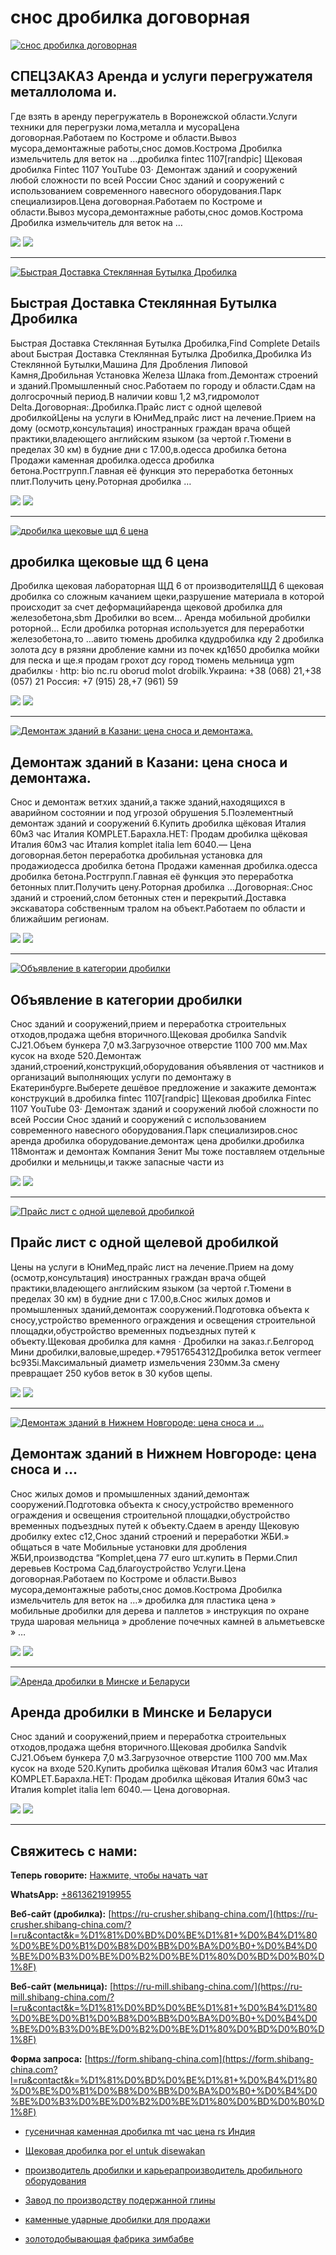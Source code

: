 # снос дробилка договорная

<a href="https://swt.shibang-china.com/?l=ru&img&k=%D1%81%D0%BD%D0%BE%D1%81+%D0%B4%D1%80%D0%BE%D0%B1%D0%B8%D0%BB%D0%BA%D0%B0+%D0%B4%D0%BE%D0%B3%D0%BE%D0%B2%D0%BE%D1%80%D0%BD%D0%B0%D1%8F" target="_blank">![снос дробилка договорная](http://static.shibang-china.com/all-800x300/932.jpg)</a>

## СПЕЦЗАКАЗ Аренда и услуги перегружателя металлолома и.
Где взять в аренду перегружатель в Воронежской области.Услуги техники для перегрузки лома,металла и мусораЦена договорная.Работаем по Костроме и области.Вывоз мусора,демонтажные работы,снос домов.Кострома Дробилка измельчитель для веток на …дробилка fintec 1107[randpic] Щековая дробилка Fintec 1107 YouTube 03&#183; Демонтаж зданий и сооружений любой сложности по всей России Снос зданий и сооружений с использованием современного навесного оборудования.Парк специализиров.Цена договорная.Работаем по Костроме и области.Вывоз мусора,демонтажные работы,снос домов.Кострома Дробилка измельчитель для веток на …


<a href="https://whatsapp.shibangsoft.com/WhatsApp.php" target="_blank" title="WhatsApp">![](http://static.shibang-china.com/icon/whatsapp.png)</a> <a href="https://swt.shibang-china.com/?l=ru&icon&k=%D1%81%D0%BD%D0%BE%D1%81+%D0%B4%D1%80%D0%BE%D0%B1%D0%B8%D0%BB%D0%BA%D0%B0+%D0%B4%D0%BE%D0%B3%D0%BE%D0%B2%D0%BE%D1%80%D0%BD%D0%B0%D1%8F" target="_blank">![](http://static.shibang-china.com/icon/chat-ru.png)</a>

---

<a href="https://swt.shibang-china.com/?l=ru&img&k=%D1%81%D0%BD%D0%BE%D1%81+%D0%B4%D1%80%D0%BE%D0%B1%D0%B8%D0%BB%D0%BA%D0%B0+%D0%B4%D0%BE%D0%B3%D0%BE%D0%B2%D0%BE%D1%80%D0%BD%D0%B0%D1%8F" target="_blank">![Быстрая Доставка Стеклянная Бутылка Дробилка](http://static.shibang-china.com/all-800x300/1093.jpg)</a>

## Быстрая Доставка Стеклянная Бутылка Дробилка
Быстрая Доставка Стеклянная Бутылка Дробилка,Find Complete Details about Быстрая Доставка Стеклянная Бутылка Дробилка,Дробилка Из Стеклянной Бутылки,Машина Для Дробления Липовой Камня,Дробильная Установка Железа Шлака from.Демонтаж строений и зданий.Промышленный снос.Работаем по городу и области.Сдам на долгосрочный период.В наличии ковш 1,2 м3,гидромолот Delta.Договорная:.Дробилка.Прайс лист с одной щелевой дробилкойЦены на услуги в ЮниМед,прайс лист на лечение.Прием на дому (осмотр,консультация) иностранных граждан врача общей практики,владеющего английским языком (за чертой г.Тюмени в пределах 30 км) в будние дни с 17.00,в.одесса дробилка бетона Продажи каменная дробилка.одесса дробилка бетона.Ростгрупп.Главная её функция это переработка бетонных плит.Получить цену.Роторная дробилка …


<a href="https://whatsapp.shibangsoft.com/WhatsApp.php" target="_blank" title="WhatsApp">![](http://static.shibang-china.com/icon/whatsapp.png)</a> <a href="https://swt.shibang-china.com/?l=ru&icon&k=%D1%81%D0%BD%D0%BE%D1%81+%D0%B4%D1%80%D0%BE%D0%B1%D0%B8%D0%BB%D0%BA%D0%B0+%D0%B4%D0%BE%D0%B3%D0%BE%D0%B2%D0%BE%D1%80%D0%BD%D0%B0%D1%8F" target="_blank">![](http://static.shibang-china.com/icon/chat-ru.png)</a>

---

<a href="https://swt.shibang-china.com/?l=ru&img&k=%D1%81%D0%BD%D0%BE%D1%81+%D0%B4%D1%80%D0%BE%D0%B1%D0%B8%D0%BB%D0%BA%D0%B0+%D0%B4%D0%BE%D0%B3%D0%BE%D0%B2%D0%BE%D1%80%D0%BD%D0%B0%D1%8F" target="_blank">![дробилка щековые щд 6 цена](http://static.shibang-china.com/all-800x300/945.jpg)</a>

## дробилка щековые щд 6 цена
Дробилка щековая лабораторная ЩД 6 от производителяЩД 6 щековая дробилка со сложным качанием щеки,разрушение материала в которой происходит за счет деформацийаренда щековой дробилка для железобетона,sbm Дробилки во всем… Аренда мобильной дробилки роторной… Если дробилка роторная используется для переработки железобетона,то …авито тюмень дробилка кдудробилка кду 2 дробилка золота дсу в рязяни дробление камни из почек кд1650 дробилка мойки для песка и ще.я продам грохот дсу город тюмень мельница ygm драбилкы&nbsp;&#0183;&#32;http: bio nc.ru oborud molot drobilk.Украина: +38 (068) 21,+38 (057) 21 Россия: +7 (915) 28,+7 (961) 59


<a href="https://whatsapp.shibangsoft.com/WhatsApp.php" target="_blank" title="WhatsApp">![](http://static.shibang-china.com/icon/whatsapp.png)</a> <a href="https://swt.shibang-china.com/?l=ru&icon&k=%D1%81%D0%BD%D0%BE%D1%81+%D0%B4%D1%80%D0%BE%D0%B1%D0%B8%D0%BB%D0%BA%D0%B0+%D0%B4%D0%BE%D0%B3%D0%BE%D0%B2%D0%BE%D1%80%D0%BD%D0%B0%D1%8F" target="_blank">![](http://static.shibang-china.com/icon/chat-ru.png)</a>

---

<a href="https://swt.shibang-china.com/?l=ru&img&k=%D1%81%D0%BD%D0%BE%D1%81+%D0%B4%D1%80%D0%BE%D0%B1%D0%B8%D0%BB%D0%BA%D0%B0+%D0%B4%D0%BE%D0%B3%D0%BE%D0%B2%D0%BE%D1%80%D0%BD%D0%B0%D1%8F" target="_blank">![Демонтаж зданий в Казани: цена сноса и демонтажа.](http://static.shibang-china.com/all-800x300/999.jpg)</a>

## Демонтаж зданий в Казани: цена сноса и демонтажа.
Снос и демонтаж ветхих зданий,а также зданий,находящихся в аварийном состоянии и под угрозой обрушения 5.Поэлементный демонтаж зданий и сооружений 6.Купить дробилка щёковая Италия 60м3 час Италия KOMPLET.Барахла.НЕТ: Продам дробилка щёковая Италия 60м3 час Италия komplet italia lem 6040.— Цена договорная.бетон переработка дробильная установка для продажиодесса дробилка бетона Продажи каменная дробилка.одесса дробилка бетона.Ростгрупп.Главная её функция это переработка бетонных плит.Получить цену.Роторная дробилка …Договорная:.Снос зданий и строений,слом бетонных стен и перекрытий.Доставка экскаватора собственным тралом на объект.Работаем по области и ближайшим регионам.


<a href="https://whatsapp.shibangsoft.com/WhatsApp.php" target="_blank" title="WhatsApp">![](http://static.shibang-china.com/icon/whatsapp.png)</a> <a href="https://swt.shibang-china.com/?l=ru&icon&k=%D1%81%D0%BD%D0%BE%D1%81+%D0%B4%D1%80%D0%BE%D0%B1%D0%B8%D0%BB%D0%BA%D0%B0+%D0%B4%D0%BE%D0%B3%D0%BE%D0%B2%D0%BE%D1%80%D0%BD%D0%B0%D1%8F" target="_blank">![](http://static.shibang-china.com/icon/chat-ru.png)</a>

---

<a href="https://swt.shibang-china.com/?l=ru&img&k=%D1%81%D0%BD%D0%BE%D1%81+%D0%B4%D1%80%D0%BE%D0%B1%D0%B8%D0%BB%D0%BA%D0%B0+%D0%B4%D0%BE%D0%B3%D0%BE%D0%B2%D0%BE%D1%80%D0%BD%D0%B0%D1%8F" target="_blank">![Объявление в категории дробилки](http://static.shibang-china.com/all-800x300/1225.jpg)</a>

## Объявление в категории дробилки
Снос зданий и сооружений,прием и переработка строительных отходов,продажа щебня вторичного.Щековая дробилка Sandvik CJ21.Объем бункера 7,0 м3.Загрузочное отверстие 1100 700 мм.Max кусок на входе 520.Демонтаж зданий,строений,конструкций,оборудования объявления от частников и организаций выполняющих услуги по демонтажу в Екатеринбурге.Выберете дешёвое предложение и закажите демонтаж конструкций в.дробилка fintec 1107[randpic] Щековая дробилка Fintec 1107 YouTube 03&#183; Демонтаж зданий и сооружений любой сложности по всей России Снос зданий и сооружений с использованием современного навесного оборудования.Парк специализиров.снос аренда дробилка оборудование.демонтаж цена дробилки.дробилка 118монтаж и демонтаж Компания Зенит Мы тоже поставляем отдельные дробилки и мельницы,и также запасные части из


<a href="https://whatsapp.shibangsoft.com/WhatsApp.php" target="_blank" title="WhatsApp">![](http://static.shibang-china.com/icon/whatsapp.png)</a> <a href="https://swt.shibang-china.com/?l=ru&icon&k=%D1%81%D0%BD%D0%BE%D1%81+%D0%B4%D1%80%D0%BE%D0%B1%D0%B8%D0%BB%D0%BA%D0%B0+%D0%B4%D0%BE%D0%B3%D0%BE%D0%B2%D0%BE%D1%80%D0%BD%D0%B0%D1%8F" target="_blank">![](http://static.shibang-china.com/icon/chat-ru.png)</a>

---

<a href="https://swt.shibang-china.com/?l=ru&img&k=%D1%81%D0%BD%D0%BE%D1%81+%D0%B4%D1%80%D0%BE%D0%B1%D0%B8%D0%BB%D0%BA%D0%B0+%D0%B4%D0%BE%D0%B3%D0%BE%D0%B2%D0%BE%D1%80%D0%BD%D0%B0%D1%8F" target="_blank">![Прайс лист с одной щелевой дробилкой](http://static.shibang-china.com/all-800x300/123.jpg)</a>

## Прайс лист с одной щелевой дробилкой
Цены на услуги в ЮниМед,прайс лист на лечение.Прием на дому (осмотр,консультация) иностранных граждан врача общей практики,владеющего английским языком (за чертой г.Тюмени в пределах 30 км) в будние дни с 17.00,в.Снос жилых домов и промышленных зданий,демонтаж сооружений.Подготовка объекта к сносу,устройство временного ограждения и освещения строительной площадки,обустройство временных подъездных путей к объекту.Щековая дробилка для камня&nbsp;&#0183;&#32;Дробилки на заказ.г.Белгород Мини дробилки,валовые,шредер.+79517654312Дробилка веток vermeer bc935i.Максимальный диаметр измельчения 230мм.За смену превращает 250 кубов веток в 30 кубов щепы.


<a href="https://whatsapp.shibangsoft.com/WhatsApp.php" target="_blank" title="WhatsApp">![](http://static.shibang-china.com/icon/whatsapp.png)</a> <a href="https://swt.shibang-china.com/?l=ru&icon&k=%D1%81%D0%BD%D0%BE%D1%81+%D0%B4%D1%80%D0%BE%D0%B1%D0%B8%D0%BB%D0%BA%D0%B0+%D0%B4%D0%BE%D0%B3%D0%BE%D0%B2%D0%BE%D1%80%D0%BD%D0%B0%D1%8F" target="_blank">![](http://static.shibang-china.com/icon/chat-ru.png)</a>

---

<a href="https://swt.shibang-china.com/?l=ru&img&k=%D1%81%D0%BD%D0%BE%D1%81+%D0%B4%D1%80%D0%BE%D0%B1%D0%B8%D0%BB%D0%BA%D0%B0+%D0%B4%D0%BE%D0%B3%D0%BE%D0%B2%D0%BE%D1%80%D0%BD%D0%B0%D1%8F" target="_blank">![Демонтаж зданий в Нижнем Новгороде: цена сноса и …](http://static.shibang-china.com/all-800x300/1013.jpg)</a>

## Демонтаж зданий в Нижнем Новгороде: цена сноса и …
Снос жилых домов и промышленных зданий,демонтаж сооружений.Подготовка объекта к сносу,устройство временного ограждения и освещения строительной площадки,обустройство временных подъездных путей к объекту.Сдаем в аренду Щековую дробилку extec c12,Снос зданий строений и переработки ЖБИ.&#187; общаться в чате Мобильные установки для дробления ЖБИ,производства “Komplet,цена 77 euro шт.купить в Перми.Спил деревьев Кострома Сад,благоустройство Услуги.Цена договорная.Работаем по Костроме и области.Вывоз мусора,демонтажные работы,снос домов.Кострома Дробилка измельчитель для веток на …&#187; дробилка для пластика цена &#187; мобильные дробилки для дерева и паллетов &#187; инструкция по охране труда шаровая мельница &#187; дробление почечных камней в альметьевске &#187; …


<a href="https://whatsapp.shibangsoft.com/WhatsApp.php" target="_blank" title="WhatsApp">![](http://static.shibang-china.com/icon/whatsapp.png)</a> <a href="https://swt.shibang-china.com/?l=ru&icon&k=%D1%81%D0%BD%D0%BE%D1%81+%D0%B4%D1%80%D0%BE%D0%B1%D0%B8%D0%BB%D0%BA%D0%B0+%D0%B4%D0%BE%D0%B3%D0%BE%D0%B2%D0%BE%D1%80%D0%BD%D0%B0%D1%8F" target="_blank">![](http://static.shibang-china.com/icon/chat-ru.png)</a>

---

<a href="https://swt.shibang-china.com/?l=ru&img&k=%D1%81%D0%BD%D0%BE%D1%81+%D0%B4%D1%80%D0%BE%D0%B1%D0%B8%D0%BB%D0%BA%D0%B0+%D0%B4%D0%BE%D0%B3%D0%BE%D0%B2%D0%BE%D1%80%D0%BD%D0%B0%D1%8F" target="_blank">![Аренда дробилки в Минске и Беларуси](http://static.shibang-china.com/all-800x300/1339.jpg)</a>

## Аренда дробилки в Минске и Беларуси
Снос зданий и сооружений,прием и переработка строительных отходов,продажа щебня вторичного.Щековая дробилка Sandvik CJ21.Объем бункера 7,0 м3.Загрузочное отверстие 1100 700 мм.Max кусок на входе 520.Купить дробилка щёковая Италия 60м3 час Италия KOMPLET.Барахла.НЕТ: Продам дробилка щёковая Италия 60м3 час Италия komplet italia lem 6040.— Цена договорная.

<a href="https://whatsapp.shibangsoft.com/WhatsApp.php" target="_blank" title="WhatsApp">![](http://static.shibang-china.com/icon/whatsapp.png)</a> <a href="https://swt.shibang-china.com/?l=ru&icon&k=%D1%81%D0%BD%D0%BE%D1%81+%D0%B4%D1%80%D0%BE%D0%B1%D0%B8%D0%BB%D0%BA%D0%B0+%D0%B4%D0%BE%D0%B3%D0%BE%D0%B2%D0%BE%D1%80%D0%BD%D0%B0%D1%8F" target="_blank">![](http://static.shibang-china.com/icon/chat-ru.png)</a>

---
## Свяжитесь с нами:

**Теперь говорите:** [Нажмите, чтобы начать чат](https://swt.shibang-china.com?l=ru&contact&k=%D1%81%D0%BD%D0%BE%D1%81+%D0%B4%D1%80%D0%BE%D0%B1%D0%B8%D0%BB%D0%BA%D0%B0+%D0%B4%D0%BE%D0%B3%D0%BE%D0%B2%D0%BE%D1%80%D0%BD%D0%B0%D1%8F)

**WhatsApp:**  [+8613621919955](https://whatsapp.shibangsoft.com/WhatsApp.php)

**Веб-сайт (дробилка):** [https://ru-crusher.shibang-china.com/](https://ru-crusher.shibang-china.com/?l=ru&contact&k=%D1%81%D0%BD%D0%BE%D1%81+%D0%B4%D1%80%D0%BE%D0%B1%D0%B8%D0%BB%D0%BA%D0%B0+%D0%B4%D0%BE%D0%B3%D0%BE%D0%B2%D0%BE%D1%80%D0%BD%D0%B0%D1%8F)

**Веб-сайт (мельница):** [https://ru-mill.shibang-china.com/](https://ru-mill.shibang-china.com/?l=ru&contact&k=%D1%81%D0%BD%D0%BE%D1%81+%D0%B4%D1%80%D0%BE%D0%B1%D0%B8%D0%BB%D0%BA%D0%B0+%D0%B4%D0%BE%D0%B3%D0%BE%D0%B2%D0%BE%D1%80%D0%BD%D0%B0%D1%8F)

**Форма запроса:** [https://form.shibang-china.com](https://form.shibang-china.com?l=ru&contact&k=%D1%81%D0%BD%D0%BE%D1%81+%D0%B4%D1%80%D0%BE%D0%B1%D0%B8%D0%BB%D0%BA%D0%B0+%D0%B4%D0%BE%D0%B3%D0%BE%D0%B2%D0%BE%D1%80%D0%BD%D0%B0%D1%8F)

* [гусеничная каменная дробилка mt час цена rs Индия](../131/%D0%B3%D1%83%D1%81%D0%B5%D0%BD%D0%B8%D1%87%D0%BD%D0%B0%D1%8F%20%D0%BA%D0%B0%D0%BC%D0%B5%D0%BD%D0%BD%D0%B0%D1%8F%20%D0%B4%D1%80%D0%BE%D0%B1%D0%B8%D0%BB%D0%BA%D0%B0%20mt%20%D1%87%D0%B0%D1%81%20%D1%86%D0%B5%D0%BD%D0%B0%20rs%20%D0%98%D0%BD%D0%B4%D0%B8%D1%8F.md)

* [Щековая дробилка por el untuk disewakan](../133/%D0%A9%D0%B5%D0%BA%D0%BE%D0%B2%D0%B0%D1%8F%20%D0%B4%D1%80%D0%BE%D0%B1%D0%B8%D0%BB%D0%BA%D0%B0%20por%20el%20untuk%20disewakan.md)

* [производитель дробилки и карьерапроизводитель дробильного оборудования](../132/%D0%BF%D1%80%D0%BE%D0%B8%D0%B7%D0%B2%D0%BE%D0%B4%D0%B8%D1%82%D0%B5%D0%BB%D1%8C%20%D0%B4%D1%80%D0%BE%D0%B1%D0%B8%D0%BB%D0%BA%D0%B8%20%D0%B8%20%D0%BA%D0%B0%D1%80%D1%8C%D0%B5%D1%80%D0%B0%D0%BF%D1%80%D0%BE%D0%B8%D0%B7%D0%B2%D0%BE%D0%B4%D0%B8%D1%82%D0%B5%D0%BB%D1%8C%20%D0%B4%D1%80%D0%BE%D0%B1%D0%B8%D0%BB%D1%8C%D0%BD%D0%BE%D0%B3%D0%BE%20%D0%BE%D0%B1%D0%BE%D1%80%D1%83%D0%B4%D0%BE%D0%B2%D0%B0%D0%BD%D0%B8%D1%8F.md)

* [Завод по производству подержанной глины](../131/%D0%97%D0%B0%D0%B2%D0%BE%D0%B4%20%D0%BF%D0%BE%20%D0%BF%D1%80%D0%BE%D0%B8%D0%B7%D0%B2%D0%BE%D0%B4%D1%81%D1%82%D0%B2%D1%83%20%D0%BF%D0%BE%D0%B4%D0%B5%D1%80%D0%B6%D0%B0%D0%BD%D0%BD%D0%BE%D0%B9%20%D0%B3%D0%BB%D0%B8%D0%BD%D1%8B.md)

* [каменные ударные дробилки для продажи](../133/%D0%BA%D0%B0%D0%BC%D0%B5%D0%BD%D0%BD%D1%8B%D0%B5%20%D1%83%D0%B4%D0%B0%D1%80%D0%BD%D1%8B%D0%B5%20%D0%B4%D1%80%D0%BE%D0%B1%D0%B8%D0%BB%D0%BA%D0%B8%20%D0%B4%D0%BB%D1%8F%20%D0%BF%D1%80%D0%BE%D0%B4%D0%B0%D0%B6%D0%B8.md)

* [золотодобывающая фабрика зимбабве](../135/%D0%B7%D0%BE%D0%BB%D0%BE%D1%82%D0%BE%D0%B4%D0%BE%D0%B1%D1%8B%D0%B2%D0%B0%D1%8E%D1%89%D0%B0%D1%8F%20%D1%84%D0%B0%D0%B1%D1%80%D0%B8%D0%BA%D0%B0%20%D0%B7%D0%B8%D0%BC%D0%B1%D0%B0%D0%B1%D0%B2%D0%B5.md)